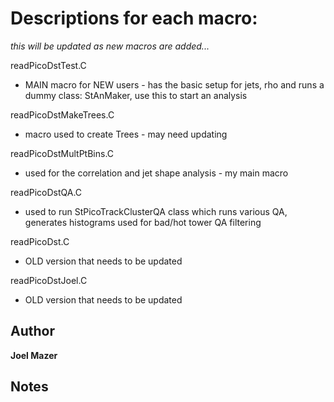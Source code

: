 # Descriptions for each macro:
*this will be updated as new macros are added...*

readPicoDstTest.C
* MAIN macro for NEW users - has the basic setup for jets, rho and runs a dummy class:  StAnMaker, use this to start an analysis

readPicoDstMakeTrees.C
* macro used to create Trees - may need updating 

readPicoDstMultPtBins.C
* used for the correlation and jet shape analysis - my main macro

readPicoDstQA.C
* used to run StPicoTrackClusterQA class which runs various QA, generates histograms used for bad/hot tower QA filtering

readPicoDst.C
* OLD version that needs to be updated

readPicoDstJoel.C
* OLD version that needs to be updated

## Author
**Joel Mazer**

## Notes
